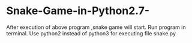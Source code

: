 # Snake-Game-in-Python2.7-
After execution of above program ,snake game will start. Run program in terminal. Use python2 instead of python3 for executing file snake.py
